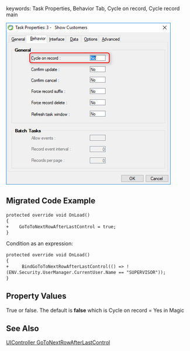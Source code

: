 ﻿keywords: Task Properties, Behavior Tab, Cycle on record, Cycle record main

![2017 11 13 16H01 06](2017-11-13_16h01_06.png)

## Migrated Code Example
```csdiff   
protected override void OnLoad()
{
+    GoToToNextRowAfterLastControl = true;
}
```        
Condition as an expression:

```csdiff   
protected override void OnLoad()
{
+     BindGoToToNextRowAfterLastControl(() => !(ENV.Security.UserManager.CurrentUser.Name == "SUPERVISOR"));
}
```        



## Property Values
True or false. The default is **false** which is Cycle on record = Yes in Magic

## See Also
[UIController GoToNextRowAfterLastControl](http://www.fireflymigration.com/reference/html/P_Firefly_Box_UIController_GoToToNextRowAfterLastControl.htm)
